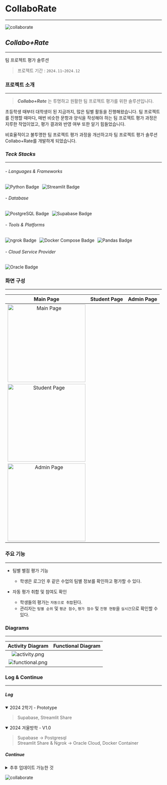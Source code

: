 # CollaboRate
- - -
![collaborate](https://raw.githubusercontent.com/ellen24k/CollaboRate/main/docs/images/collaborate_profile.jpg)


## _**Collabo+Rate**_
- - -
팀 프로젝트 평가 솔루션
> 프로젝트 기간 : `2024.11~2024.12`


### 프로젝트 소개
- - -
> _**Collabo+Rate**_ 는 투명하고 원활한 팀 프로젝트 평가를 위한 솔루션입니다.

초등학생 때부터 대학생이 된 지금까지, 많은 팀별 활동을 진행해왔습니다. 팀 프로젝트를 진행할 때마다, 매번 비슷한 문항과 양식을 작성해야 하는 팀 프로젝트 평가 과정은 지루한 작업이었고, 평가 결과와 반영 여부 또한 알기 힘들었습니다.

비효율적이고 불투명한 팀 프로젝트 평가 과정을 개선하고자
팀 프로젝트 평가 솔루션 Collabo+Rate를 개발하게 되었습니다.


### _**Teck Stacks**_
- - -
###### - _Languages & Frameworks_
<div style="display: flex; gap: 10px">
    <img src="https://img.shields.io/badge/Python-3776AB?style=for-the-badge&logo=python&logoColor=white" alt="Python Badge"> 
    <img src="https://img.shields.io/badge/Streamlit-FF4B4B?style=for-the-badge&logo=streamlit&logoColor=white" alt="Streamlit Badge">
</div>

###### - _Database_
<div style="display: flex; gap: 10px;">
    <img src="https://img.shields.io/badge/PostgreSQL-4169E1?style=for-the-badge&logo=postgresql&logoColor=white" alt="PostgreSQL Badge">
    <img src="https://img.shields.io/badge/Supabase-3ECF8E?style=for-the-badge&logo=supabase&logoColor=white" alt="Supabase Badge">
</div>

###### - _Tools & Platforms_
<div style="display: flex; gap: 10px;">
    <img src="https://img.shields.io/badge/ngrok-1F1E25?style=for-the-badge&logo=ngrok&logoColor=white" alt="ngrok Badge">
    <img src="https://img.shields.io/badge/Docker_Compose-2496ED?style=for-the-badge&logo=docker&logoColor=white" alt="Docker Compose Badge">
    <img src="https://img.shields.io/badge/Pandas-150458?style=for-the-badge&logo=pandas&logoColor=white" alt="Pandas Badge">
</div>

###### - _Cloud Service Provider_
<div style="display: flex; gap: 10px;">
    <img src="https://img.shields.io/badge/Oracle_Cloud-F80000?style=for-the-badge&logo=oracle&logoColor=white" alt="Oracle Badge">
</div>


### 화면 구성
- - -
|  Main Page  |  Student Page  |  Admin Page  |
| :---: | :---: | :---: |
| <img src="https://raw.githubusercontent.com/ellen24k/CollaboRate/main/docs/images/main_page.png" alt="Main Page" height="250px" /> 
| <img src="https://raw.githubusercontent.com/ellen24k/CollaboRate/main/docs/images/student_page.png" alt="Student Page" height="250px" /> 
|  <img src="https://raw.githubusercontent.com/ellen24k/CollaboRate/main/docs/images/admin_page.png" alt="Admin Page" height="250px" />|


### 주요 기능
- - -
- 팀별 별점 평가 기능
    - 학생은 로그인 후 같은 수업의 팀별 정보를 확인하고 평가할 수 있다.

- 자동 평가 취합 및 참여도 확인
    - 학생들의 평가는 `자동으로 취합`된다.
    - 관리자는 `팀별 순위` 및 `평균 점수`, `평가 점수` 및 `진행 현황`을 `실시간`으로 확인할 수 있다.

 
### Diagrams
- - -
|  Activity Diagram  |  Functional Diagram  |
| :---: | :---: |
| ![activity.png](https://raw.githubusercontent.com/ellen24k/CollaboRate/main/docs/images/activity_diagram.png) 
| ![functional.png](https://raw.githubusercontent.com/ellen24k/CollaboRate/main/docs/images/functional_diagram.png) |


### Log & Continue
- - -
##### Log
<details open>
  <summary>2024 2학기 - Prototype</summary>
  <blockquote>Supabase, Streamlit Share</blockquote>
</details>
<details open>
  <summary>2024 겨울방학 - V1.0</summary>
  <blockquote>Supabase -> Postgresql<br>
  Streamlit Share & Ngrok -> Oracle Cloud, Docker Container</blockquote>
</details>


##### Continue
<details>
  <summary>추후 업데이트 가능한 것</summary>
  <blockquote>jenkins, jwt, REST API, redis<br>
  minio, 통계 라이브러리, 통계 차트 라이브러리, 관리자 sso 로그인<br>
      관리자 기능 추가 가능</blockquote>
</details>

![collaborate](https://raw.githubusercontent.com/ellen24k/CollaboRate/main/docs/images/collaborate.png)

